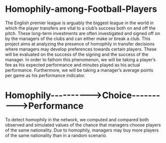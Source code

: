 # Homophily-among-Football-Players

The English premier league is arguably the biggest league in the world in which the player transfers are vital to a club’s success both on and off the pitch. These long-term investments are often investigated and signed off on by the managers of the clubs and can either make or break a club.
This project aims at analyzing the presence of homophily in transfer decisions where managers may develop preferences towards certain players. These will be evaluated on the success of the signing and the success of the manager. In order to fathom this phenomenon, we will be taking a player’s fee as his expected performance and minutes played as his actual performance. Furthermore, we will be taking a manager’s average points per game as his performance indicator. 

# Homophily---------->Choice---------->Performance
To detect homophily in the network, we computed and compared both observed and simulated values of the chance that managers choose players of the same nationality. Due to homophily, managers may buy more players of the same nationality than in a random scenario. 
